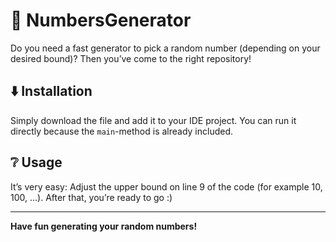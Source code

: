 # 🎲 NumbersGenerator

Do you need a fast generator to pick a random number (depending on your desired bound)? Then you’ve come to the right repository!

## ⬇️ Installation

Simply download the file and add it to your IDE project. You can run it directly because the `main`-method is already included.

## ❔ Usage

It’s very easy: Adjust the upper bound on line 9 of the code (for example 10, 100, ...). After that, you’re ready to go :)

---

**Have fun generating your random numbers!**
